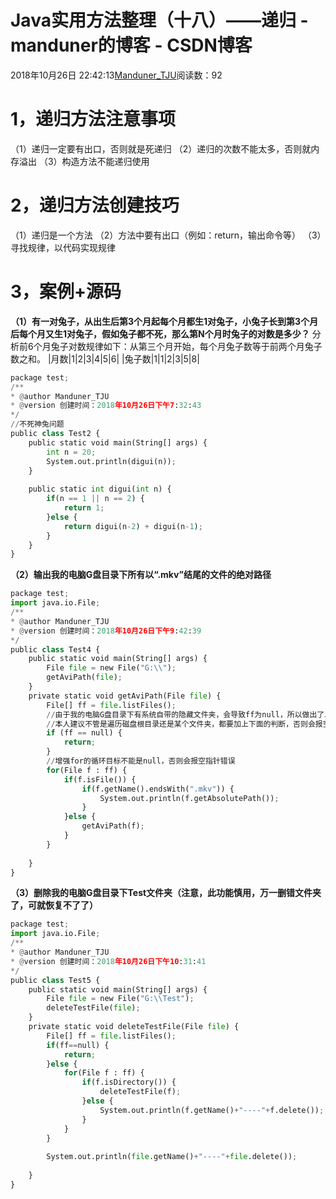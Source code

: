 
# Java实用方法整理（十八）——递归 - manduner的博客 - CSDN博客


2018年10月26日 22:42:13[Manduner_TJU](https://me.csdn.net/manduner)阅读数：92


# 1，递归方法注意事项
（1）递归一定要有出口，否则就是死递归
（2）递归的次数不能太多，否则就内存溢出
（3）构造方法不能递归使用
# 2，递归方法创建技巧
（1）递归是一个方法
（2）方法中要有出口（例如：return，输出命令等）
（3）寻找规律，以代码实现规律
# 3，案例+源码
**（1）有一对兔子，从出生后第3个月起每个月都生1对兔子，小兔子长到第3个月后每个月又生1对兔子，假如兔子都不死，那么第N个月时兔子的对数是多少？**
分析前6个月兔子对数规律如下：从第三个月开始，每个月兔子数等于前两个月兔子数之和。
|月数|1|2|3|4|5|6|
|兔子数|1|1|2|3|5|8|
```python
package test;
/**
* @author Manduner_TJU
* @version 创建时间：2018年10月26日下午7:32:43
*/
//不死神兔问题
public class Test2 {
	public static void main(String[] args) {
		int n = 20;
		System.out.println(digui(n));
	}
	
	public static int digui(int n) {
		if(n == 1 || n == 2) {
			return 1;
		}else {
			return digui(n-2) + digui(n-1);
		}
	}
}
```
**（2）输出我的电脑G盘目录下所有以“.mkv”结尾的文件的绝对路径**
```python
package test;
import java.io.File;
/**
* @author Manduner_TJU
* @version 创建时间：2018年10月26日下午9:42:39
*/
public class Test4 {
	public static void main(String[] args) {
		File file = new File("G:\\");
		getAviPath(file);
	}
	private static void getAviPath(File file) {
		File[] ff = file.listFiles();
		//由于我的电脑G盘目录下有系统自带的隐藏文件夹，会导致ff为null，所以做出了以下判断
		//本人建议不管是遍历磁盘根目录还是某个文件夹，都要加上下面的判断，否则会报空指针错误
		if (ff == null) {
			return;
		}
		//增强for的循环目标不能是null，否则会报空指针错误
		for(File f : ff) {
			if(f.isFile()) {
				if(f.getName().endsWith(".mkv")) {
					System.out.println(f.getAbsolutePath());
				}
			}else {
				getAviPath(f);
			}
		}
		
	}
}
```
**（3）删除我的电脑G盘目录下Test文件夹（注意，此功能慎用，万一删错文件夹了，可就恢复不了了）**
```python
package test;
import java.io.File;
/**
* @author Manduner_TJU
* @version 创建时间：2018年10月26日下午10:31:41
*/
public class Test5 {
	public static void main(String[] args) {
		File file = new File("G:\\Test");
		deleteTestFile(file);
	}
	private static void deleteTestFile(File file) {
		File[] ff = file.listFiles();
		if(ff==null) {
			return;
		}else {
			for(File f : ff) {
				if(f.isDirectory()) {
					deleteTestFile(f);
				}else {
					System.out.println(f.getName()+"----"+f.delete());
				}
			}
		}
		
		System.out.println(file.getName()+"----"+file.delete());
		
	}
}
```


